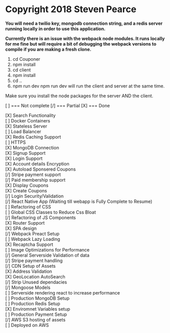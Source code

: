 # Copyright 2018 Steven Pearce
<strong> You will need a twilio key, mongodb connection string, and a redis server running locally in order to use this application.</strong>

<strong> Currently there is an issue with the webpack node modules. It runs locally for me fine but will require a bit of debugging the webpack versions to compile if you are making a fresh clone. </strong>

1) cd Couponer
2) npm install
3) cd client
4) npm install
5) cd ..
6) npm run dev
npm run dev will run the client and server at the same time.

Make sure you install the node packages for the server AND the client.

[ ] === Not complete
[/] === Partial
[X] === Done

[X] Search Functionality <br />
[ ] Docker Containers <br />
[X] Stateless Server <br />
[ ] Load Balancer <br />
[X] Redis Caching Support <br />
[ ] HTTPS <br />
[X] MongoDB Connection <br />
[X] Signup Support <br />
[X] Login Support <br />
[X] Account details Encryption <br />
[X] Autoload Sponsered Coupons <br />
[/] Stripe payment support <br />
[/] Paid membership support <br />
[X] Display Coupons <br />
[X] Create Coupons <br />
[/] Login Security/Validation <br />
[/] React Native App (Waiting till webapp is Fully Complete to Resume) <br />
[ ] Refactoring of CSS <br />
[ ] Global CSS Classes to Reduce Css Bloat <br />
[/] Refactoring of JS Components <br />
[X] Router Support <br />
[X] SPA design <br />
[/] Webpack Preact Setup <br />
[ ] Webpack Lazy Loading <br />
[X] Recaptcha Support <br />
[ ] Image Optimizations for Performance <br />
[/] General Serverside Validation of data <br />
[/] Stripe payment handling<br />
[/] CDN Setup of Assets <br />
[X] Address Validation <br />
[X] GeoLocation AutoSearch  <br />
[/] Strip Unused dependacies <br />
[/] Mongoose Models <br />
[ ] Serverside rendering react to increase performance <br />
[ ] Production MongoDB Setup <br />
[ ] Production Redis Setup <br />
[X] Enviromnet Variables setup <br />
[ ] Production Payment Setup <br />
[/] AWS S3 hosting of assets <br />
[ ] Deployed on AWS <br />
